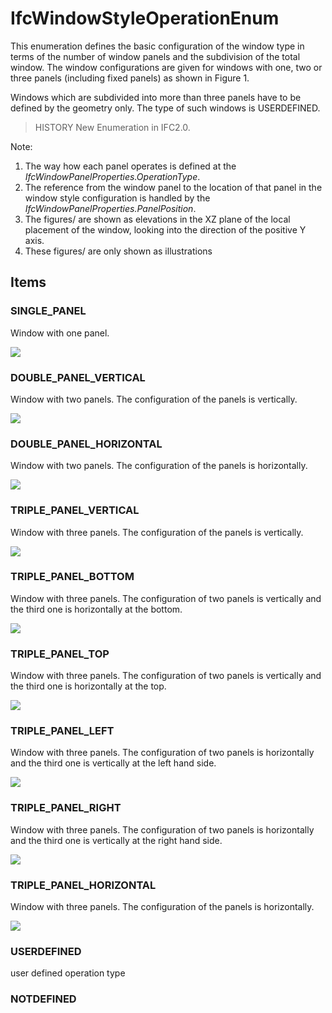 # IfcWindowStyleOperationEnum

This enumeration defines the basic configuration of the window type in terms of the number of window panels and the subdivision of the total window. The window configurations are given for windows with one, two or three panels (including fixed panels) as shown in Figure 1.

Windows which are subdivided into more than three panels have to be defined by the geometry only. The type of such windows is USERDEFINED.

> HISTORY  New Enumeration in IFC2.0.

Note:

1. The way how each panel operates is defined at the _IfcWindowPanelProperties.OperationType_.
2. The reference from the window panel to the location of that panel in the window style configuration is handled by the _IfcWindowPanelProperties.PanelPosition_.
3. The figures/ are shown as elevations in the XZ plane of the local placement of the window, looking into the direction of the positive Y axis.
4. These figures/ are only shown as illustrations

## Items

### SINGLE_PANEL
Window with one panel.

![](../../../../figures/ifcwindowstyleoperationenum-fig01.gif)

### DOUBLE_PANEL_VERTICAL
Window with two panels. The configuration of the panels is vertically.

![](../../../../figures/ifcwindowstyleoperationenum-fig02.gif)

### DOUBLE_PANEL_HORIZONTAL
Window with two panels. The configuration of the panels is
horizontally.

![](../../../../figures/ifcwindowstyleoperationenum-fig03.gif)

### TRIPLE_PANEL_VERTICAL
Window with three panels. The configuration of the panels is
vertically.

![](../../../../figures/ifcwindowstyleoperationenum-fig04.gif)

### TRIPLE_PANEL_BOTTOM
Window with three panels. The configuration of two panels is vertically and
the third one is horizontally at the bottom.

![](../../../../figures/ifcwindowstyleoperationenum-fig06.gif)

### TRIPLE_PANEL_TOP
Window with three panels. The configuration of two panels is vertically and
the third one is horizontally at the top.

![](../../../../figures/ifcwindowstyleoperationenum-fig07.gif)

### TRIPLE_PANEL_LEFT
Window with three panels. The configuration of two panels is horizontally and
the third one is vertically at the left hand side.

![](../../../../figures/ifcwindowstyleoperationenum-fig08.gif)

### TRIPLE_PANEL_RIGHT
Window with three panels. The configuration of two panels is horizontally and
the third one is vertically at the right hand side.

![](../../../../figures/ifcwindowstyleoperationenum-fig09.gif)

### TRIPLE_PANEL_HORIZONTAL
Window with three panels. The configuration of the panels is horizontally.

![](../../../../figures/ifcwindowstyleoperationenum-fig05.gif)

### USERDEFINED
user defined operation type

### NOTDEFINED

